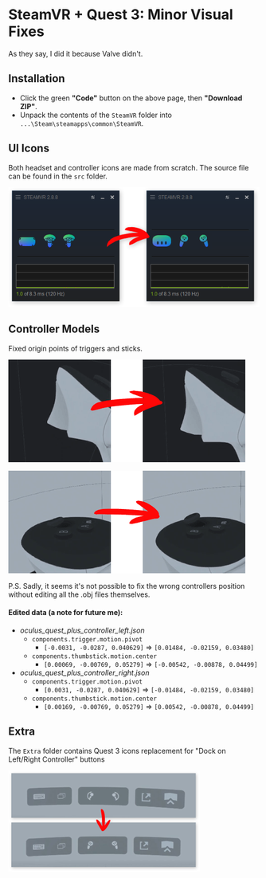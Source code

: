 # SteamVR + Quest 3: Minor Visual Fixes
As they say, I did it because Valve didn't.

## Installation
* Click the green **"Code"** button on the above page, then **"Download ZIP"**.
* Unpack the contents of the `SteamVR` folder into `...\Steam\steamapps\common\SteamVR`.

## UI Icons
Both headset and controller icons are made from scratch. The source file can be found in the `src` folder.

![Icons](./README-Icons.png)

## Controller Models
Fixed origin points of triggers and sticks. 

![Trigger](./README-Trigger.gif)

![Stick](./README-Stick.gif)

P.S. Sadly, it seems it's not possible to fix the wrong controllers position without editing all the .obj files themselves.

#### Edited data (a note for future me):
* _oculus_quest_plus_controller_left.json_
    * `components.trigger.motion.pivot`
        * `[-0.0031, -0.0287, 0.040629]` => `[0.01484, -0.02159, 0.03480]`
    * `components.thumbstick.motion.center`
        * `[0.00069, -0.00769, 0.05279]` => `[-0.00542, -0.00878, 0.04499]`
* _oculus_quest_plus_controller_right.json_
    * `components.trigger.motion.pivot`
        * `[0.0031, -0.0287, 0.040629]` => `[-0.01484, -0.02159, 0.03480]`
    * `components.thumbstick.motion.center`
        * `[0.00169, -0.00769, 0.05279]` => `[0.00542, -0.00878, 0.04499]`

## Extra
The `Extra` folder contains Quest 3 icons replacement for "Dock on Left/Right Controller" buttons

![Icons](./README-Extra.png)